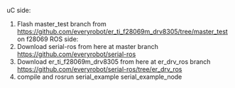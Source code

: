uC side:
1. Flash master_test branch from https://github.com/everyrobot/er_ti_f28069m_drv8305/tree/master_test on f28069 
ROS side:
1. Download serial-ros from here at master branch https://github.com/everyrobot/serial-ros
2. Download er_ti_f28069m_drv8305 from here at er_drv_ros branch https://github.com/everyrobot/serial-ros/tree/er_drv_ros
3. compile and rosrun serial_example serial_example_node
